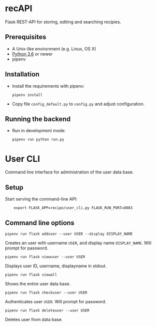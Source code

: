 # recAPI

Flask REST-API for storing, editing and searching recipies.


## Prerequisites

* A Unix-like environment (e.g. Linux, OS X)
* [Python 3.6](http://python.org/) or newer
* pipenv


## Installation

* Install the requirements with pipenv:

    ```
    pipenv install
    ```
* Copy file `config_default.py` to `config.py` and adjust configuration.

## Running the backend

* Run in development mode:

    ```
    pipenv run python run.py
    ```


# User CLI

Command line interface for administration of the user data base.

## Setup

Start serving the command-line API:

```
    export FLASK_APP=recipe/user_cli.py FLASK_RUN_PORT=8083
```

## Command line options

    pipenv run flask adduser --user USER --display DISPLAY_NAME

Creates an user with username `USER`, and display name `DISPLAY_NAME`.
Will prompt for password.


    pipenv run flask viewuser --user USER

Displays user ID, username, displayname in stdout.


    pipenv run flask viewall

Shows the entire user data base.


    pipenv run flask checkuser --user USER

Authenticates user `USER`. Will prompt for password.


    pipenv run flask deleteuser --user USER

Deletes user from data base.
